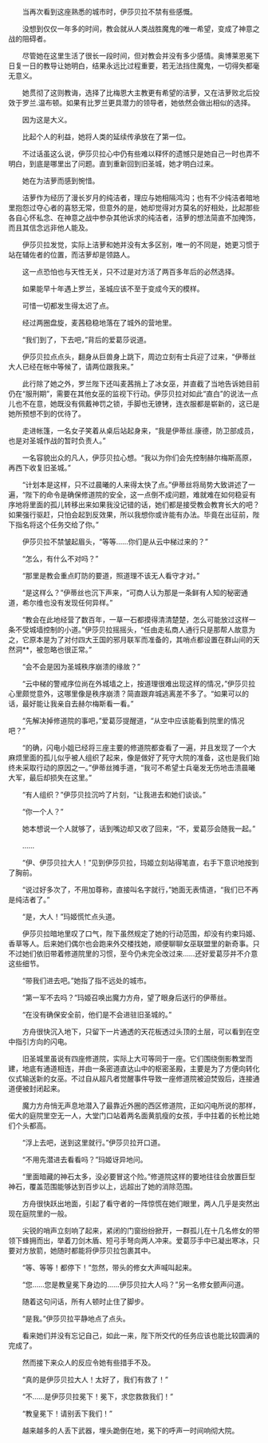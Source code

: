 　　当再次看到这座熟悉的城市时，伊莎贝拉不禁有些感慨。

　　没想到仅仅一年多的时间，教会就从人类战胜魔鬼的唯一希望，变成了神意之战的阻碍者。

　　尽管她在这里生活了很长一段时间，但对教会并没有多少感情。奥博莱恩冕下日复一日的教导让她明白，结果永远比过程重要，若无法挡住魔鬼，一切得失都毫无意义。

　　她贯彻了这则教诲，选择了比梅恩大主教更有希望的洁萝，又在洁萝败北后投效于罗兰.温布顿。如果有比罗兰更具潜力的领导者，她依然会做出相似的选择。

　　因为这是大义。

　　比起个人的利益，她将人类的延续传承放在了第一位。

　　不过话虽这么说，伊莎贝拉心中仍有些难以释怀的遗憾只是她自己一时也弄不明白，到底是哪里出了问题。直到重新回到旧圣城，她才明白过来。

　　她在为洁萝而感到惋惜。

　　洁萝作为经历了漫长岁月的纯洁者，理应与她相隔鸿沟；也有不少纯洁者暗地里抱怨过夺心者的喜怒无常，但意外的是，她却觉得对方莫名的好相处，比起那些各自心怀私念、在神意之战中参杂其他诉求的纯洁者，洁萝的想法简直不加掩饰，而且其信念远非他人能及。

　　伊莎贝拉发觉，实际上洁萝和她并没有太多区别，唯一的不同是，她更习惯于站在辅佐者的位置，而洁萝却是领路人。

　　这一点恐怕也与天性无关，只不过是对方活了两百多年后的必然选择。

　　如果能早十年遇上罗兰，圣城应该不至于变成今天的模样。

　　可惜一切都发生得太迟了点。

　　经过两圈盘旋，麦茜稳稳地落在了城外的营地里。

　　“我们到了，下去吧，”背后的爱葛莎说道。

　　伊莎贝拉点点头，翻身从巨兽身上跳下，周边立刻有士兵迎了过来，“伊蒂丝大人已经在帐中等候了，请两位跟我来。”

　　此行除了她之外，罗兰陛下还叫麦茜捎上了冰女巫，并直截了当地告诉她目前仍在“服刑期”，需要在其他女巫的监视下行动。伊莎贝拉对如此“直白”的说法一点儿也不在意，她既没有佩戴神罚之锁，手脚也无镣铐，连衣服都是崭新的，这已是她所预想不到的优待了。

　　走进帐篷，一名女子笑着从桌后站起身来，“我是伊蒂丝.康德，防卫部成员，也是对圣城作战的暂时负责人。”

　　一名容貌出众的凡人，伊莎贝拉心想。“我以为你们会先控制赫尔梅斯高原，再西下收复旧圣城。”

　　“计划本是这样，只不过晨曦的人来得太快了点。”伊蒂丝将局势大致讲述了一遍，“陛下的命令是确保修道院的安全，这一点倒不成问题，难就难在如何稳妥有序地将里面的孤儿转移出来如果我没记错的话，她们都是接受教会教育长大的吧？如果强行驱赶，只怕会起到反效果，所以我想你或许能有办法。毕竟在出征前，陛下指名将这个任务交给了你。”

　　伊莎贝拉不禁皱起眉头，“等等……你们是从云中梯过来的？”

　　“怎么，有什么不对吗？”

　　“那里是教会重点盯防的要道，照道理不该无人看守才对。”

　　“是这样么？”伊蒂丝也沉下声来，“可商人认为那是一条鲜有人知的秘密通道，希尔维也没有发现任何异样。”

　　“教会在此地经营了数百年，一草一石都摸得清清楚楚，怎么可能放过这样一条不受城墙控制的小道。”伊莎贝拉摇摇头，“任由走私商人通行只是那帮人故意为之，它原本是为了对付四大王国的邪月联军而准备的，其哨点都设置在群山间的天然洞**，被忽略也很正常。”

　　“会不会是因为圣城秩序崩溃的缘故？”

　　“云中梯的警戒序位尚在外城墙之上，按道理很难出现这样的情况，”伊莎贝拉心里颇觉意外，这哪里像是秩序崩溃？简直跟弃城逃离差不多了。“如果可以的话，最好能让我亲自去赫尔梅斯看一看。”

　　“先解决掉修道院的事吧，”爱葛莎提醒道，“从空中应该能看到院里的情况吧？”

　　“的确，闪电小姐已经将三座主要的修道院都查看了一遍，并且发现了一个大麻烦里面的孤儿似乎被人组织了起来，像是做好了死守大院的准备，这也是我们始终未采取行动的原因之一。”伊蒂丝摊手道，“我可不希望士兵毫发无伤地击溃晨曦大军，最后却损失在这里。”

　　“有人组织？”伊莎贝拉沉吟了片刻，“让我进去和她们谈谈。”

　　“你一个人？”

　　她本想说一个人就够了，话到嘴边却又收了回来，“不，爱葛莎会随我一起。”

　　……

　　“伊、伊莎贝拉大人！”见到伊莎贝拉，玛姬立刻站得笔直，右手下意识地按到了胸前。

　　“说过好多次了，不用加尊称，直接叫名字就行，”她面无表情道，“我们已不再是纯洁者了。”

　　“是，大人！”玛姬慌忙点头道。

　　伊莎贝拉暗地里叹了口气，陛下虽然规定了她的行动范围，却没有约束玛姬、香草等人。后来她们偶尔也会跑来外交楼找她，顺便聊聊女巫联盟里的新奇事。只不过她们依旧带着修道院里的习惯，至今仍未完全改过来……还好爱葛莎并不介意这些细节。

　　“带我们进去吧。”她指了指不远处的城市。

　　“第一军不去吗？”玛姬召唤出魔力方舟，望了眼身后送行的伊蒂丝。

　　“在没有确保安全前，他们是不会进驻旧圣城的。”

　　方舟很快沉入地下，只留下一片通透的天花板透过头顶的土层，可以看到在空中指引方向的闪电。

　　旧圣城里虽说有四座修道院，实际上大可等同于一座。它们围绕倒影教堂而建，地底有通道相连，并由一条密道直达山中的枢密圣殿，主要是为了方便向转化仪式输送新的女巫。不过自从超凡者觉醒事件导致一座修道院被迫焚毁后，连接通道便被封闭起来。

　　魔力方舟悄无声息地潜入了最靠近外圈的西区修道院，正如闪电所说的那样，偌大的庭院里空无一人，大堂门口站着两名面黄肌瘦的女孩，手中拄着的长枪比她们个头都高。

　　“浮上去吧，送到这里就行。”伊莎贝拉开口道。

　　“不用先潜进去看看吗？”玛姬讶异地问。

　　“里面暗藏的神石太多，没必要冒这个险。”修道院这样的要地往往会放置巨型神石，覆盖范围能够达到百步以上，远超出了她的消除范围。

　　方舟很快跃出地面，引起了看守者的一阵惊慌在她们眼里，两人几乎是突然出现在庭院里的一般。

　　尖锐的哨声立刻响了起来，紧闭的门窗纷纷掀开，一群孤儿在十几名修女的带领下蜂拥而出，举着刀剑木盾、短弓手弩向两人冲来。爱葛莎手中已凝出寒冰，只要对方放箭，她随时都能将伊莎贝拉包裹其中。

　　“等、等等！都停下！”忽然，带头的修女大声喊叫起来。

　　“您……您是教皇冕下身边的……伊莎贝拉大人吗？”另一名修女颤声问道。

　　随着这句问话，所有人顿时止住了脚步。

　　“是我。”伊莎贝拉平静地点了点头。

　　看来她们并没有忘记自己，如此一来，陛下所交代的任务应该也能比较圆满的完成了。

　　然而接下来众人的反应令她有些措手不及。

　　“真的是伊莎贝拉大人！太好了，我们有救了！”

　　“不……是伊莎贝拉冕下！冕下，求您救救我们！”

　　“教皇冕下！请别丢下我们！”

　　越来越多的人丢下武器，埋头跪倒在地，冕下的呼声一时间响彻大院。
